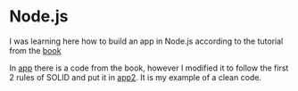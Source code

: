 # Node.js
I was learning here how to build an app in Node.js according to the tutorial from the [book](https://helion.pl/ksiazki/kwalifikacja-inf-04-projektowanie-programowanie-i-testowanie-aplikacji-czesc-3-aplikacje-webowe-lukasz-guziak,inf043.htm#format/d)

In [app](https://github.com/wiktorKycia/node-js-first-server/blob/master/app.js) there is a code from the book, however I modified it to follow the first 2 rules of SOLID and put it in [app2](https://github.com/wiktorKycia/node-js-first-server/blob/master/app2.js). 
It is my example of a clean code.
